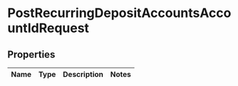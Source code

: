 # PostRecurringDepositAccountsAccountIdRequest

## Properties
Name | Type | Description | Notes
------------ | ------------- | ------------- | -------------
